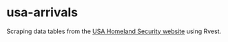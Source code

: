 # usa-arrivals

Scraping data tables from the [USA Homeland Security website](https://www.dhs.gov/immigration-statistics/yearbook/2017/table28) using Rvest.


